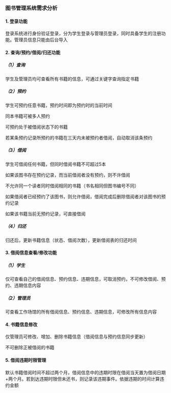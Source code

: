### 图书管理系统需求分析

#### 1. 登录功能

登录系统进行身份验证登录，分为学生登录与管理员登录，同时具备学生的注册功能。管理员信息只能由后台导入



#### 2. 查询/预约/借阅/归还功能

##### （1）查询

学生及管理员均可查看所有书籍的信息，可通过关键字查询指定书籍

##### （2）预约

学生可预约任意书籍，预约时间即为预约时的当前时间

同本书籍可被多人预约

可预约处于被借阅状态下的书籍

若某条预约记录所预约的书籍在三天内未被预约者借阅，自动取消该条预约

##### （3）借阅

学生可借阅任何书籍，但同时借阅书籍不可超过5本

如果该图书存在预约记录，而当前借阅者没有预约，则不许借阅

不允许同一个读者同时借阅相同的书籍（书名相同但图书编号不同）

如果借阅者已经预约了该图书，则允许借阅，借阅完成后删除借阅者对该图书的预约记录

如果该书籍当前无预约记录，可直接借阅

##### （4）归还

归还后，更新书籍信息（状态、借阅次数），更新借阅表的归还时间



#### 3. 借阅信息查看/修改功能

##### （1）学生

仅可查看自己的借阅信息、预约信息、违期信息，可取消预约，不可修改借阅、预约、违期信息内容

##### （2）管理员

可查看工作场馆的所有借阅信息、预约信息、违期信息，可修改所有信息内容



#### 4. 书籍信息修改

仅管理员可修改、增加、删除书籍信息（借阅信息与预约信息同步更新）

不可删除正被借阅的书籍



#### 5. 借阅违期时限管理

默认书籍借阅时间不超过两个月，借阅信息中的违期时限在借阅当天置为借阅日期+两个月。若到达违期时限但未还书，则记录该违期事件。依据违期的时间计算违约金额

